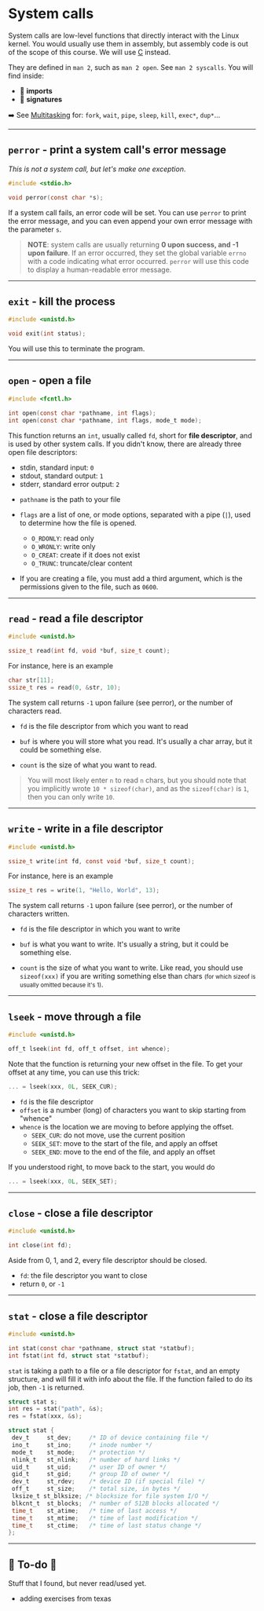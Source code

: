 # System calls

<div class="row row-cols-lg-2"><div>

System calls are low-level functions that directly interact with the Linux kernel. You would usually use them in assembly, but assembly code is out of the scope of this course. We will use [C](/programming-languages/low-level/c/general/index.md) instead.

</div><div class="align-self-center">

They are defined in `man 2`, such as `man 2 open`. See `man 2 syscalls`. You will find inside:

* 🎯 **imports**
* 💪 **signatures**

</div></div>

➡️ See [Multitasking](/programming-languages/low-level/c/multitasking/index.md) for: `fork`, `wait`, `pipe`, `sleep`, `kill`, `exec*`, `dup*`...

<hr class="sl">

## `perror` - print a system call's error message

*This is not a system call, but let's make one exception*.

<div class="row row-cols-lg-2"><div>

```c
#include <stdio.h>

void perror(const char *s);
```
</div><div class="align-self-center">

If a system call fails, an error code will be set. You can use `perror` to print the error message, and you can even append your own error message with the parameter `s`.
</div></div>

> **NOTE**: system calls are usually returning **0 upon success, and -1 upon failure**. If an error occurred, they set the global variable `errno` with a code indicating what error occurred. `perror` will use this code to display a human-readable error message.

<hr class="sl">

## `exit` - kill the process

<div class="row row-cols-lg-2"><div>

```c
#include <unistd.h>

void exit(int status);
```
</div><div class="align-self-center">

You will use this to terminate the program.
</div></div>

<hr class="sr">

## `open` - open a file

<div class="row row-cols-lg-2"><div>

```c
#include <fcntl.h>

int open(const char *pathname, int flags);
int open(const char *pathname, int flags, mode_t mode);
```

This function returns an `int`, usually called `fd`, short for **file descriptor**, and is used by other system calls. If you didn't know, there are already three open file descriptors: 

* stdin, standard input: `0`
* stdout, standard output: `1`
* stderr, standard error output: `2`
</div><div class="align-self-center">

* `pathname` is the path to your file

* `flags` are a list of one, or mode options, separated with a pipe (`|`), used to determine how the file is opened.
  * `O_RDONLY`: read only
  * `O_WRONLY`: write only
  * `O_CREAT`: create if it does not exist
  * `O_TRUNC`: truncate/clear content

* If you are creating a file, you must add a third argument, which is the permissions given to the file, such as `0600`.
</div></div>

<hr class="sl">

## `read` - read a file descriptor

<div class="row row-cols-lg-2"><div>

```c
#include <unistd.h>

ssize_t read(int fd, void *buf, size_t count);
```

For instance, here is an example

```c
char str[11];
ssize_t res = read(0, &str, 10);
```

The system call returns `-1` upon failure (see perror), or the number of characters read.
</div><div class="align-self-center">

* `fd` is the file descriptor from which you want to read

* `buf` is where you will store what you read. It's usually a char array, but it could be something else.

* `count` is the size of what you want to read.

> You will most likely enter `n` to read `n` chars, but you should note that you implicitly wrote `10 * sizeof(char)`, and as the `sizeof(char)` is `1`, then you can only write `10`.
</div></div>

<hr class="sr">

## `write` - write in a file descriptor

<div class="row row-cols-lg-2"><div>

```c
#include <unistd.h>

ssize_t write(int fd, const void *buf, size_t count);
```

For instance, here is an example

```c
ssize_t res = write(1, "Hello, World", 13);
```

The system call returns `-1` upon failure (see perror), or the number of characters written.
</div><div class="align-self-center">

* `fd` is the file descriptor in which you want to write

* `buf` is what you want to write. It's usually a string, but it could be something else.

* `count` is the size of what you want to write. Like read, you should use `sizeof(xxx)` if you are writing something else than chars <small>(for which sizeof is usually omitted because it's 1)</small>.
</div></div>

<hr class="sl">

## `lseek` - move through a file

<div class="row row-cols-lg-2"><div>

```c
#include <unistd.h>

off_t lseek(int fd, off_t offset, int whence);
```

Note that the function is returning your new offset in the file. To get your offset at any time, you can use this trick:

```c
... = lseek(xxx, 0L, SEEK_CUR);
```
</div><div class="align-self-center">

* `fd` is the file descriptor
* `offset` is a number (long) of characters you want to skip starting from "whence"
* `whence` is the location we are moving to before applying the offset.
  * `SEEK_CUR`: do not move, use the current position
  * `SEEK_SET`: move to the start of the file, and apply an offset
  * `SEEK_END`: move to the end of the file, and apply an offset

If you understood right, to move back to the start, you would do

```c
... = lseek(xxx, 0L, SEEK_SET);
```
</div></div>

<hr class="sr">

## `close` - close a file descriptor

<div class="row row-cols-lg-2"><div>

```c
#include <unistd.h>

int close(int fd);
```
</div><div class="align-self-center">

Aside from 0, 1, and 2, every file descriptor should be closed. 

* `fd`: the file descriptor you want to close
* return `0`, or `-1`
</div></div>

<hr class="sl">

## `stat` - close a file descriptor

<div class="row row-cols-lg-2"><div>

```c
#include <unistd.h>

int stat(const char *pathname, struct stat *statbuf);
int fstat(int fd, struct stat *statbuf);
```

`stat` is taking a path to a file or a file descriptor for `fstat`, and an empty structure, and will fill it with info about the file. If the function failed to do its job, then `-1` is returned.

```c
struct stat s;
int res = stat("path", &s);
res = fstat(xxx, &s);
```

</div><div class="align-self-center">

```c
struct stat {
 dev_t     st_dev;     /* ID of device containing file */
 ino_t     st_ino;     /* inode number */
 mode_t    st_mode;    /* protection */
 nlink_t   st_nlink;   /* number of hard links */
 uid_t     st_uid;     /* user ID of owner */
 gid_t     st_gid;     /* group ID of owner */
 dev_t     st_rdev;    /* device ID (if special file) */
 off_t     st_size;    /* total size, in bytes */
 lksize_t st_blksize; /* blocksize for file system I/O */
 blkcnt_t  st_blocks;  /* number of 512B blocks allocated */
 time_t    st_atime;   /* time of last access */
 time_t    st_mtime;   /* time of last modification */
 time_t    st_ctime;   /* time of last status change */
};
```
</div></div>

<hr class="sep-both">

## 👻 To-do 👻

Stuff that I found, but never read/used yet.

<div class="row row-cols-lg-2"><div>

* adding exercises from texas
</div><div>
</div></div>